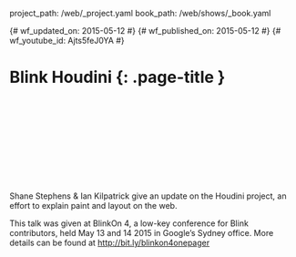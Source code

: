 project_path: /web/_project.yaml book_path: /web/shows/_book.yaml

{# wf_updated_on: 2015-05-12 #} {# wf_published_on: 2015-05-12 #} {# wf_youtube_id: Ajts5feJ0YA #}

# Blink Houdini {: .page-title }

<div class="video-wrapper">
  <iframe class="devsite-embedded-youtube-video" data-video-id="Ajts5feJ0YA"
          data-autohide="1" data-showinfo="0" frameborder="0" allowfullscreen>
  </iframe>
</div>

Shane Stephens & Ian Kilpatrick give an update on the Houdini project, an effort to explain paint and layout on the web.

This talk was given at BlinkOn 4, a low-key conference for Blink contributors, held May 13 and 14 2015 in Google’s Sydney office. More details can be found at http://bit.ly/blinkon4onepager